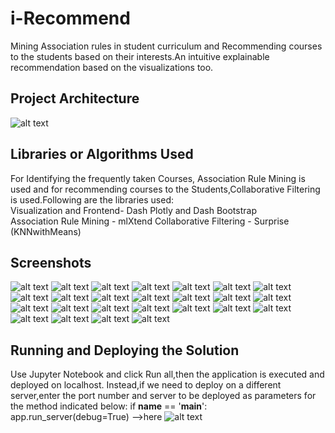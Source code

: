 # i-Recommend
Mining Association rules in student curriculum and Recommending courses to the students based on their interests.An intuitive explainable recommendation based on the visualizations too.

## Project Architecture

![alt text](https://github.com/swarnas89/LAProject1/blob/master/Architecture.png)

## Libraries or Algorithms Used
For Identifying the frequently taken Courses, Association Rule Mining is used and for recommending courses to the Students,Collaborative Filtering is used.Following are the libraries used:
</br>
Visualization and Frontend- Dash Plotly and Dash Bootstrap
</br>
Association Rule Mining - mlXtend
Collaborative Filtering - Surprise (KNNwithMeans)
## Screenshots
![alt text](https://github.com/swarnas89/LAProject1/blob/master/rec1.png)
![alt text](https://github.com/swarnas89/LAProject1/blob/master/rec2.png)
![alt text](https://github.com/swarnas89/LAProject1/blob/master/rec3.png)
![alt text](https://github.com/swarnas89/LAProject1/blob/master/rec4.png)
![alt text](https://github.com/swarnas89/LAProject1/blob/master/rec5.png)
![alt text](https://github.com/swarnas89/LAProject1/blob/master/rec51.png)
![alt text](https://github.com/swarnas89/LAProject1/blob/master/rec6.png)
![alt text](https://github.com/swarnas89/LAProject1/blob/master/rec7.png)
![alt text](https://github.com/swarnas89/LAProject1/blob/master/rec8.png)
![alt text](https://github.com/swarnas89/LAProject1/blob/master/rec9.png)
![alt text](https://github.com/swarnas89/LAProject1/blob/master/rec10.png)
![alt text](https://github.com/swarnas89/LAProject1/blob/master/rec11.png)
![alt text](https://github.com/swarnas89/LAProject1/blob/master/rec12.png)
![alt text](https://github.com/swarnas89/LAProject1/blob/master/rec13.png)
![alt text](https://github.com/swarnas89/LAProject1/blob/master/rec14.png)
![alt text](https://github.com/swarnas89/LAProject1/blob/master/rec15.png)
![alt text](https://github.com/swarnas89/LAProject1/blob/master/rec16.png)
![alt text](https://github.com/swarnas89/LAProject1/blob/master/rec17.png)
![alt text](https://github.com/swarnas89/LAProject1/blob/master/rec18.png)
![alt text](https://github.com/swarnas89/LAProject1/blob/master/rec19.png)
![alt text](https://github.com/swarnas89/LAProject1/blob/master/rec20.png)
![alt text](https://github.com/swarnas89/LAProject1/blob/master/rec21.png)
![alt text](https://github.com/swarnas89/LAProject1/blob/master/rec22.png)
![alt text](https://github.com/swarnas89/LAProject1/blob/master/rec23.png)
![alt text](https://github.com/swarnas89/LAProject1/blob/master/rec24.png)
## Running and Deploying the Solution
Use Jupyter Notebook and click Run all,then the application is executed and deployed on localhost. Instead,if we need to deploy on a different server,enter the port number and server to be deployed as parameters for the method indicated below:
if __name__ == '__main__':
    app.run_server(debug=True) -->here
![alt text](https://github.com/swarnas89/LAProject1/blob/master/deployment.png)
